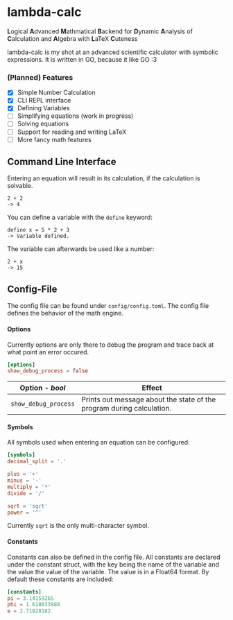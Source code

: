 # lambda-calc

**L**ogical **A**dvanced **M**athmatical **B**ackend for **D**ynamic **A**nalysis of **C**alculation and **A**lgebra with **L**aTeX **C**uteness

lambda-calc is my shot at an advanced scientific calculator with symbolic expressions. It is written in GO, because it like GO :3

### (Planned) Features
- [x] Simple Number Calculation
- [x] CLI REPL interface
- [x] Defining Variables
- [ ] Simplifying equations (work in progress)
- [ ] Solving equations
- [ ] Support for reading and writing LaTeX
- [ ] More fancy math features

## Command Line Interface
Entering an equation will result in its calculation, if the calculation is solvable.
```
2 + 2
-> 4
```

You can define a variable with the `define` keyword:
```
define x = 5 * 2 + 3
-> Variable defined.
```
The variable can afterwards be used like a number:
```
2 + x
-> 15
```

## Config-File
The config file can be found under `config/config.toml`. The config file defines the behavior of the math engine.

#### Options
Currently options are only there to debug the program and trace back at what point an error occured.
```toml
[options]
show_debug_process = false
```
|Option - _bool_|Effect|
|---------------|------|
|`show_debug_process`|Prints out message about the state of the program during calculation.|

#### Symbols
All symbols used when entering an equation can be configured:
```toml
[symbols]
decimal_split = '.'

plus = '+'
minus = '-'
multiply = '*'
divide = '/'

sqrt = 'sqrt'
power = '^'
```
Currently `sqrt` is the only multi-character symbol.
#### Constants
Constants can also be defined in the config file. All constants are declared under the constant struct, with the key being the name of the variable and the value the value of the variable. The value is in a Float64 format. By default these constants are included:
```toml
[constants]
pi = 3.14159265
phi = 1.618033988
e = 2.71828182
```
